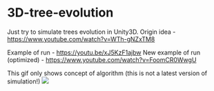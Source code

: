 # 3D-tree-evolution
Just try to simulate trees evolution in Unity3D. Origin idea - https://www.youtube.com/watch?v=WTh-gNZxTM8

Example of run - https://youtu.be/xJ5KzF1ajbw
New example of run (optimized) - https://www.youtube.com/watch?v=FoomCR0WwgU

This gif only shows concept of algorithm (this is not a latest version of simulation!)
![](tree_evol_exampl.gif)
